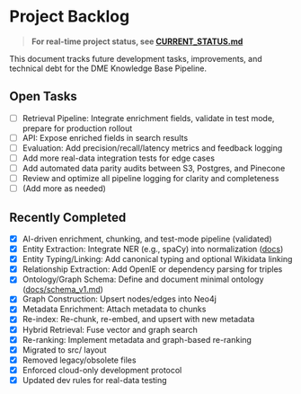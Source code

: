 # Project Backlog

> **For real-time project status, see [CURRENT_STATUS.md](./CURRENT_STATUS.md)**

This document tracks future development tasks, improvements, and technical debt for the DME Knowledge Base Pipeline.

## Open Tasks

- [ ] Retrieval Pipeline: Integrate enrichment fields, validate in test mode, prepare for production rollout
- [ ] API: Expose enriched fields in search results
- [ ] Evaluation: Add precision/recall/latency metrics and feedback logging
- [ ] Add more real-data integration tests for edge cases
- [ ] Add automated data parity audits between S3, Postgres, and Pinecone
- [ ] Review and optimize all pipeline logging for clarity and completeness
- [ ] (Add more as needed)

## Recently Completed

- [x] AI-driven enrichment, chunking, and test-mode pipeline (validated)
- [x] Entity Extraction: Integrate NER (e.g., spaCy) into normalization ([docs](./docs/HANDOFF_BRIEF_2025-05-20.md))
- [x] Entity Typing/Linking: Add canonical typing and optional Wikidata linking
- [x] Relationship Extraction: Add OpenIE or dependency parsing for triples
- [x] Ontology/Graph Schema: Define and document minimal ontology ([docs/schema_v1.md](./docs/schema_v1.md))
- [x] Graph Construction: Upsert nodes/edges into Neo4j
- [x] Metadata Enrichment: Attach metadata to chunks
- [x] Re-index: Re-chunk, re-embed, and upsert with new metadata
- [x] Hybrid Retrieval: Fuse vector and graph search
- [x] Re-ranking: Implement metadata and graph-based re-ranking
- [x] Migrated to src/ layout
- [x] Removed legacy/obsolete files
- [x] Enforced cloud-only development protocol
- [x] Updated dev rules for real-data testing 